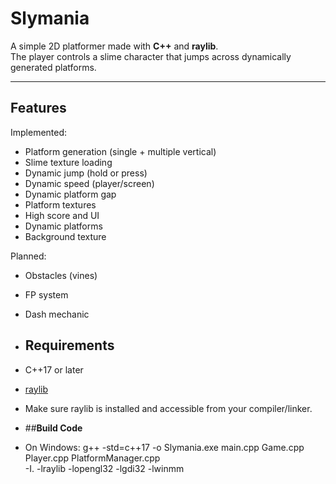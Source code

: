 # Slymania

A simple 2D platformer made with **C++** and **raylib**.  
The player controls a slime character that jumps across dynamically generated platforms.

---

## Features
Implemented:
- Platform generation (single + multiple vertical)
- Slime texture loading
- Dynamic jump (hold or press)
- Dynamic speed (player/screen)
- Dynamic platform gap
- Platform textures
- High score and UI
- Dynamic platforms
- Background texture

Planned:
- Obstacles (vines)
- FP system
- Dash mechanic

- ## Requirements
- C++17 or later
- [raylib](https://www.raylib.com/)
- Make sure raylib is installed and accessible from your compiler/linker.

- ##**Build Code**
- On Windows: g++ -std=c++17 -o Slymania.exe main.cpp Game.cpp Player.cpp PlatformManager.cpp \
    -I. -lraylib -lopengl32 -lgdi32 -lwinmm
